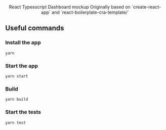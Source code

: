 <div align="center" >React Typesscript Dashboard mockup
Originally based on `create-react-app` and `react-boilerplate-cra-template/`
</div>

## Useful commands

### Install the app

```shell
yarn
```

### Start the app

```shell
yarn start
```

### Build

```shell
yarn build
```

### Start the tests

```shell
yarn test
```
